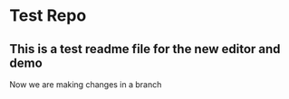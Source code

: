 # Test Repo
## This is a test readme file for the new editor and demo


Now we are making changes in a branch